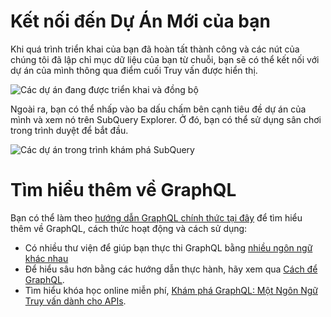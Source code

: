 # Kết nối đến Dự Án Mới của bạn

Khi quá trình triển khai của bạn đã hoàn tất thành công và các nút của chúng tôi đã lập chỉ mục dữ liệu của bạn từ chuỗi, bạn sẽ có thể kết nối với dự án của mình thông qua điểm cuối Truy vấn được hiển thị.

![Các dự án đang được triển khai và đồng bộ](/assets/img/projects-deploy-sync.png)

Ngoài ra, bạn có thể nhấp vào ba dấu chấm bên cạnh tiêu đề dự án của mình và xem nó trên SubQuery Explorer. Ở đó, bạn có thể sử dụng sân chơi trong trình duyệt để bắt đầu.

![Các dự án trong trình khám phá SubQuery](/assets/img/projects-explorer.png)

# Tìm hiểu thêm về GraphQL

Bạn có thể làm theo [hướng dẫn GraphQL chính thức tại đây](https://graphql.org/learn/) để tìm hiểu thêm về GraphQL, cách thức hoạt động và cách sử dụng:
- Có nhiều thư viện để giúp bạn thực thi GraphQL bằng [nhiều ngôn ngữ khác nhau](https://graphql.org/code/)
- Để hiểu sâu hơn bằng các hướng dẫn thực hành, hãy xem qua [Cách để GraphQL](https://www.howtographql.com/).
- Tìm hiểu khóa học online miễn phí, [Khám phá GraphQL: Một Ngôn Ngữ Truy vấn dành cho APIs](https://www.edx.org/course/exploring-graphql-a-query-language-for-apis).